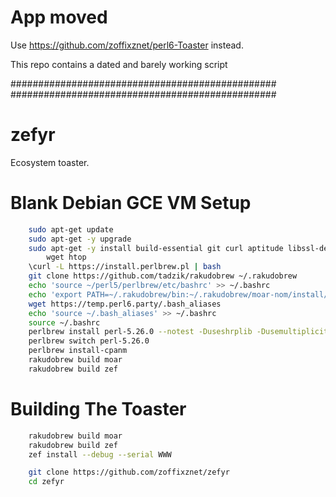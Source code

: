 
# App moved

Use https://github.com/zoffixznet/perl6-Toaster instead.

This repo contains a dated and barely working script



################################################
################################################




# zefyr

Ecosystem toaster.

# Blank Debian GCE VM Setup

```bash
    sudo apt-get update
    sudo apt-get -y upgrade
    sudo apt-get -y install build-essential git curl aptitude libssl-dev \
        wget htop
    \curl -L https://install.perlbrew.pl | bash
    git clone https://github.com/tadzik/rakudobrew ~/.rakudobrew
    echo 'source ~/perl5/perlbrew/etc/bashrc' >> ~/.bashrc
    echo 'export PATH=~/.rakudobrew/bin:~/.rakudobrew/moar-nom/install/share/perl6/site/bin:$PATH' >> ~/.bashrc
    wget https://temp.perl6.party/.bash_aliases
    echo 'source ~/.bash_aliases' >> ~/.bashrc
    source ~/.bashrc
    perlbrew install perl-5.26.0 --notest -Duseshrplib -Dusemultiplicity
    perlbrew switch perl-5.26.0
    perlbrew install-cpanm
    rakudobrew build moar
    rakudobrew build zef
```


#  Building The Toaster

```bash
    rakudobrew build moar
    rakudobrew build zef
    zef install --debug --serial WWW

    git clone https://github.com/zoffixznet/zefyr
    cd zefyr
```
